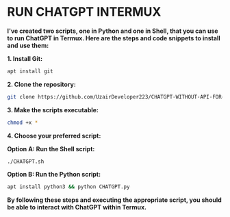 # RUN CHATGPT INTERMUX

**I've created two scripts, one in Python and one in Shell, that you can use to run ChatGPT in Termux. Here are the steps and code snippets to install and use them:**

**1. Install Git:**

```bash
apt install git
```

**2. Clone the repository:**

```bash
git clone https://github.com/UzairDeveloper223/CHATGPT-WITHOUT-API-FOR-TERMUX.git && cd CHATGPT-WITHOUT-API-FOR-TERMUX.git
```

**3. Make the scripts executable:**

```bash
chmod +x *
```

**4. Choose your preferred script:**

**Option A: Run the Shell script:**

```bash
./CHATGPT.sh
```

**Option B: Run the Python script:**

```bash
apt install python3 && python CHATGPT.py
```

**By following these steps and executing the appropriate script, you should be able to interact with ChatGPT within Termux.**
